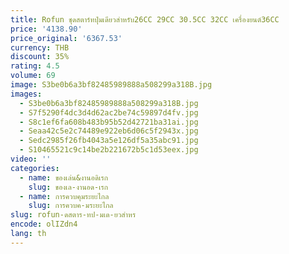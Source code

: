 ```yaml
---
title: Rofun ชุดสตาร์ทปุ่มเดียวสำหรับ26CC 29CC 30.5CC 32CC เครื่องยนต์36CC
price: '4138.90'
price_original: '6367.53'
currency: THB
discount: 35%
rating: 4.5
volume: 69
image: S3be0b6a3bf82485989888a508299a318B.jpg
images:
  - S3be0b6a3bf82485989888a508299a318B.jpg
  - S7f5290f4dc3d4d62ac2be74c59897d4fv.jpg
  - S8c1ef6fa608b483b95b52d42721ba31ai.jpg
  - Seaa42c5e2c74489e922eb6d06c5f2943x.jpg
  - Sedc2985f26fb4043a5e126df5a35abc91.jpg
  - S10465521c9c14be2b221672b5c1d53eex.jpg
video: ''
categories:
  - name: ของเล่น&งานอดิเรก
    slug: ของเล-งานอด-เรก
  - name: การควบคุมระยะไกล
    slug: การควบค-มระยะไกล
slug: rofun-ดสตาร-ทป-มเด-ยวสำหร
encode: olIZdn4
lang: th
---
```

  